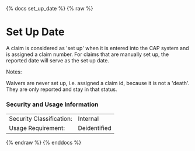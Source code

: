 {% docs set_up_date %}
{% raw %}

<a name="set_up_date"></a>
# Set Up Date
A claim is considered as 'set up' when it is entered into the CAP system and is assigned a claim 
number. For claims that are manually set up, the reported date will serve as the set up date. 

Notes:

Waivers are never set up, i.e. assigned a claim id, because it is not a 'death'. They are only 
reported and stay in that status. 

### Security and Usage Information
|                          |              |
|--------------------------|--------------|
| Security Classification: | Internal     |
| Usage Requirement:       | Deidentified |

{% endraw %}
{% enddocs %}

